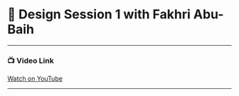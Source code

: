 # 🎨 Design Session 1 with Fakhri Abu-Baih
---
### 📺 Video Link  
[Watch on YouTube](https://youtu.be/eJxxJFhdhQA?si=tvlOevSKDhIoTkPm)

---
